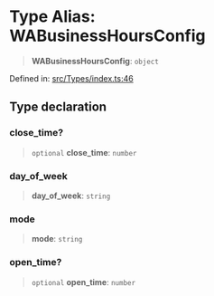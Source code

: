 # Type Alias: WABusinessHoursConfig

> **WABusinessHoursConfig**: `object`

Defined in: [src/Types/index.ts:46](https://github.com/Fokusdotid/bail/blob/0fe6346a5ff68a74eb71890335c982b44e2da604/src/Types/index.ts#L46)

## Type declaration

### close\_time?

> `optional` **close\_time**: `number`

### day\_of\_week

> **day\_of\_week**: `string`

### mode

> **mode**: `string`

### open\_time?

> `optional` **open\_time**: `number`
